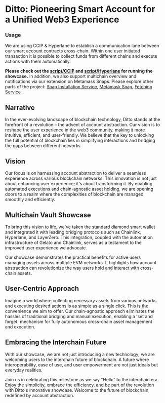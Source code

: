 # Ditto: Pioneering Smart Account for a Unified Web3 Experience

### Usage

We are using CCIP & Hyperlane to establish a communication lane between our smart account contracts cross-chain. Within one user initiated transaction it is possible to collect funds from different chains and execute actions with them automatically. 

**Please check out the [script/CCIP](https://github.com/dittonetwork/ethglobal-hackathon-interchain/tree/main/script/CCIP) and [script/Hyperlane](https://github.com/dittonetwork/ethglobal-hackathon-interchain/tree/main/script/Hyperlane) for running the showcase.**
In addition, we also support multichain overview and notifications via our extension on Metamask Snaps. Please explore other parts of the project:
[Snap Installation Service](https://github.com/dittonetwork/ethglobal-hackathon-frontend), [Metamask Snap](https://github.com/dittonetwork/ethglobal-hackathon-notifications-snap), [Fetching Service](https://github.com/dittonetwork/ethglobal-hackathon-backend)

## Narrative

In the ever-evolving landscape of blockchain technology, Ditto stands at the forefront of a revolution – the advent of account abstraction. Our vision is to reshape the user experience in the web3 community, making it more intuitive, efficient, and user-friendly. We believe that the key to unlocking the full potential of blockchain lies in simplifying interactions and bridging the gaps between different networks.

## Vision

Our focus is on harnessing account abstraction to deliver a seamless experience across various blockchain networks. This innovation is not just about enhancing user experience; it's about transforming it. By enabling automated executions and chain-agnostic asset holding, we are opening doors to a realm where the complexities of blockchain are managed smoothly and efficiently.

## Multichain Vault Showcase

To bring this vision to life, we've taken the standard diamond smart wallet and integrated it with leading bridging protocols such as Chainlink, Hyperlane, and LayerZero. This integration, coupled with the automation infrastructure of Gelato and Chainlink, serves as a testament to the improved user experience we advocate.

Our showcase demonstrates the practical benefits for active users managing assets across multiple EVM networks. It highlights how account abstraction can revolutionize the way users hold and interact with cross-chain assets.

## User-Centric Approach

Imagine a world where collecting necessary assets from various networks and executing desired actions is as simple as a single click. This is the convenience we aim to offer. Our chain-agnostic approach eliminates the hassles of traditional bridging and manual execution, enabling a 'set and forget' mechanism for fully autonomous cross-chain asset management and execution.

## Embracing the Interchain Future

With our showcase, we are not just introducing a new technology; we are welcoming users to the interchain future of blockchain. A future where interoperability, ease of use, and user empowerment are not just ideals but everyday realities.

Join us in celebrating this milestone as we say "Hello" to the interchain era. Enjoy the simplicity, embrace the efficiency, and be part of the revolution with Ditto's innovative showcase. Welcome to the future of blockchain, redefined by account abstraction.
